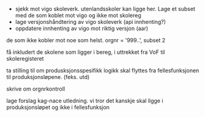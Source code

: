

* sjekk mot vigo skoleverk. utenlandsskoler kan ligge her. Lage et subset med de som koblet mot vigo og ikke mot skolereg
* lage versjonshåndtering av vigo skoleverk (api innhenting?)
* oppdatere innhenting av vigo mot riktig versjon (aar)

de som ikke kobler mot noe som helst. orgnr = '999..', subset 2

få inkludert de skolene som ligger i bereg, i uttrekket fra VoF til skoleregisteret

ta stilling til om produsksjonsspesifikk logikk skal flyttes fra fellesfunksjonen til produksjonsløpene. (feks. utd)

skrive om orgnrkontroll

lage forslag kag-nace utledning. vi tror det kanskje skal ligge i produksjonsløpet og ikke i fellesfunksjon



